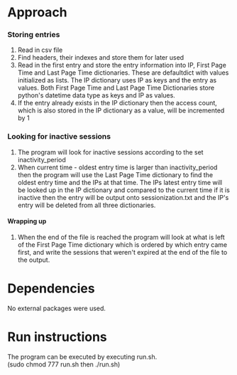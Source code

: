 
# Approach

### Storing entries
1. Read in csv file
2. Find headers, their indexes and store them for later used
3. Read in the first entry and store the entry information into IP, First Page Time and Last Page Time dictionaries. These are defaultdict with values initialized as lists. The IP dictionary uses IP as keys and the entry as values. Both First Page Time and Last Page Time Dictionaries store python's datetime data type as keys and IP as values.
4. If the entry already exists in the IP dictionary then the access count, which is also stored in the IP dictionary as a value, will be incremented by 1

### Looking for inactive sessions
1. The program will look for inactive sessions according to the set inactivity_period
2. When current time - oldest entry time is larger than inactivity_period then the program will use the Last Page Time dictionary to find the oldest entry time and the IPs at that time. The IPs latest entry time will be looked up in the IP dictionary and compared to the current time if it is inactive then the entry will be output onto sessionization.txt and the IP's entry will be deleted from all three dictionaries.

#### Wrapping up
1. When the end of the file is reached the program will look at what is left of the First Page Time dictionary which is ordered by which entry came first, and write the sessions that weren't expired at the end of the file to the output.

# Dependencies
No external packages were used.

# Run instructions
The program can be executed by executing run.sh. <br />
(sudo chmod 777 run.sh then ./run.sh)
